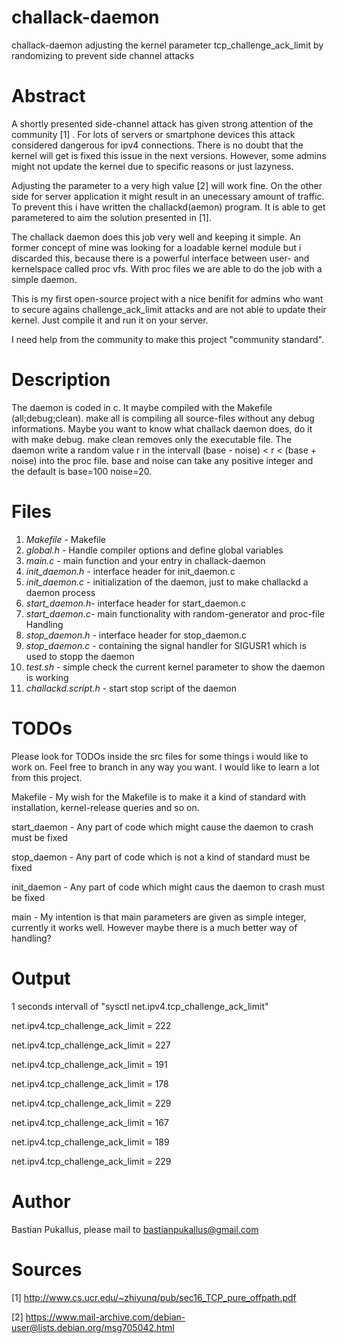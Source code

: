 # challack-daemon
challack-daemon adjusting the kernel parameter tcp_challenge_ack_limit by randomizing to prevent side channel attacks

# Abstract
A shortly presented side-channel attack has given strong attention of the community [1] . For lots of servers or smartphone devices this attack considered dangerous for ipv4 connections. There is no doubt that the kernel will get is fixed this issue in the next versions. However, some admins might not update the kernel due to specific reasons or just lazyness. 

Adjusting the parameter to a very high value [2] will work fine. On the other side for server application it might result in an unecessary amount of traffic. To prevent this i have written the challackd(aemon) program. It is able to get parametered to aim the solution presented in [1].

The challack daemon does this job very well and keeping it simple. An former concept of mine was looking for a loadable kernel module but i discarded this, because there is a powerful interface between user- and kernelspace called proc vfs. With proc files we are able to do the job with a simple daemon.

This is my first open-source project with a nice benifit for admins who want to secure agains challenge_ack_limit attacks and are not able to update their kernel. Just compile it and run it on your server.

I need help from the community to make this project "community standard".

# Description

The daemon is coded in c. It maybe compiled with the Makefile (all;debug;clean). make all is compiling all source-files without any debug informations. Maybe you want to know what challack daemon does, do it with make debug. make clean removes only the executable file. The daemon write a random value r in the intervall (base - noise) < r < (base + noise) into the proc file. base and noise can take any positive integer and the default is base=100 noise=20.

# Files

1. *Makefile*      - Makefile
2. *global.h*      - Handle compiler options and define global variables
3. *main.c*        - main function and your entry in challack-daemon
4. *init_daemon.h* - interface header for init_daemon.c
5. *init_daemon.c* - initialization of the daemon, just to make challackd a daemon process
6. *start_daemon.h*- interface header for start_daemon.c
7. *start_daemon.c*- main functionality with random-generator and proc-file Handling
8. *stop_daemon.h* - interface header for stop_daemon.c
9. *stop_daemon.c* - containing the signal handler for SIGUSR1 which is used to stopp the daemon
10. *test.sh*       - simple check the current kernel parameter to show the daemon is working
11. *challackd.script.h* - start stop script of the daemon

# TODOs

Please look for TODOs inside the src files for some things i would like to work on. Feel free to branch in any way you want.
I would like to learn a lot from this project. 

Makefile	-
My wish for the Makefile is to make it a kind of standard with installation, kernel-release queries and so on.

start_daemon	-
Any part of code which might cause the daemon to crash must be fixed

stop_daemon	-
Any part of code which is not a kind of standard must be fixed

init_daemon	-
Any part of code which might caus the daemon to crash must be fixed

main	-
My intention is that main parameters are given as simple integer, currently it works well. However maybe there is a much better way of handling?

# Output 

1 seconds intervall of "sysctl net.ipv4.tcp_challenge_ack_limit"

net.ipv4.tcp_challenge_ack_limit = 222

net.ipv4.tcp_challenge_ack_limit = 227

net.ipv4.tcp_challenge_ack_limit = 191

net.ipv4.tcp_challenge_ack_limit = 178

net.ipv4.tcp_challenge_ack_limit = 229

net.ipv4.tcp_challenge_ack_limit = 167

net.ipv4.tcp_challenge_ack_limit = 189

net.ipv4.tcp_challenge_ack_limit = 229

# Author

Bastian Pukallus, please mail to bastianpukallus@gmail.com

# Sources

[1] http://www.cs.ucr.edu/~zhiyunq/pub/sec16_TCP_pure_offpath.pdf

[2] https://www.mail-archive.com/debian-user@lists.debian.org/msg705042.html
